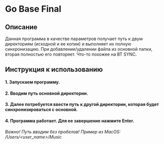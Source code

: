 # Go Base Final


## Описание
Данная программа в качестве параметров получает путь к двум директориям (исходной и ее копии) и выполняет их полную синхронизацию.
При добавлении/удалении файла из основной папки, вторая полностью его повторяет. Что-то похожее на BT SYNC.

## Инструкция к использованию
#### 1. Запускаем программу. 
#### 2. Вводим путь основной директории.
#### 3. Далее потребуется ввести путь к другой директории, которая будет синхронизироваться с основной.
#### 4. Программа работает. Для ee завершение нажмите Enter.

###### Важно! Путь вводим без пробелов! Пример из MacOS: /Users/<user_name>/Music   
###### 
